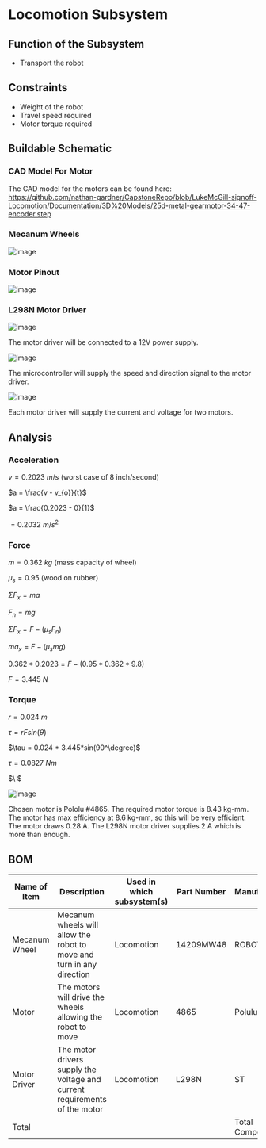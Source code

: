 # Locomotion Subsystem
## Function of the Subsystem
- Transport the robot
## Constraints
- Weight of the robot
- Travel speed required
- Motor torque required

## Buildable Schematic
### CAD Model For Motor
The CAD model for the motors can be found here:
https://github.com/nathan-gardner/CapstoneRepo/blob/LukeMcGill-signoff-Locomotion/Documentation/3D%20Models/25d-metal-gearmotor-34-47-encoder.step

### Mecanum Wheels
![image](https://user-images.githubusercontent.com/112428353/203180680-b35ef0c3-77bb-44f2-8acd-951273914abb.png)

### Motor Pinout
![image](https://user-images.githubusercontent.com/112428353/203175771-01a94bf9-d55d-4ecd-9e12-75bcc7caf23c.png)

### L298N Motor Driver
![image](https://user-images.githubusercontent.com/112428353/203175077-d53a8b7e-b3cd-4a24-98c4-44fec2bd8d40.png)

The motor driver will be connected to a 12V power supply.

![image](https://user-images.githubusercontent.com/112428353/203175321-f5006cdd-4413-49f9-ba61-92b5a5842278.png)

The microcontroller will supply the speed and direction signal to the motor driver.

![image](https://user-images.githubusercontent.com/112428353/203179672-5b30a1bc-0743-4b93-b92e-3bebf214f00a.png)

Each motor driver will supply the current and voltage for two motors.


## Analysis
### Acceleration
$v = 0.2023\ m/s$ (worst case of 8 inch/second)

$a = \frac{v - v_{o}}{t}$

$a = \frac{0.2023 - 0}{1}$

$= 0.2032\ m/s^2$

### Force
$m = 0.362\ kg$ (mass capacity of wheel)

$\mu_{s} = 0.95$ (wood on rubber)

$\Sigma F_x = ma$

$F_n = mg$

$\Sigma F_x = F - (\mu_{s}F_n)$

$ma_x = F - (\mu_{s}mg)$

$0.362 * 0.2023 = F - (0.95 * 0.362 * 9.8)$

$F = 3.445\ N$

### Torque
$r = 0.024\ m$

$\tau = rFsin(\theta)$

$\tau = 0.024 * 3.445*sin(90^\degree)$

$\tau = 0.0827\ Nm$

$\ $

![image](https://user-images.githubusercontent.com/112428353/203174595-19bb7e9c-7a0c-4a4a-93ec-1e5f7feb3a6f.png)

Chosen motor is Pololu #4865. The required motor torque is 8.43 kg-mm. The motor has max efficiency at 8.6 kg-mm, so this will be very efficient. The motor draws 0.28 A. The L298N motor driver supplies 2 A which is more than enough.

## BOM
| Name of Item  | Description                                                                | Used in which subsystem(s) | Part Number | Manufacturer     | Quantity | Price      | Total  |
|---------------|----------------------------------------------------------------------------|----------------------------|-------------|------------------|----------|------------|--------|
| Mecanum Wheel | Mecanum wheels will allow the robot to move and turn in any direction      | Locomotion                 | 14209MW48   | ROBOTDIGG        | 4        | 16.75      | 67     |
| Motor         | The motors will drive the wheels allowing the robot to move                | Locomotion                 | 4865        | Polulu           | 4        | 49.95      | 199.8  |
| Motor Driver  | The motor drivers supply the voltage and current requirements of the motor | Locomotion                 | L298N       | ST               | 2        | 7.41       | 14.82  |
| Total         |                                                                            |                            |             | Total Components | 10       | Total Cost | 281.62 |
